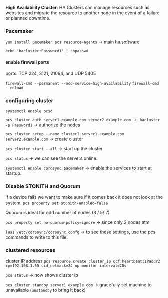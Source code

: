 **High Availability Cluster**: HA Clusters can manage resources such as websites and migrate the resource to another node in the event of a failure or planned downtime.

### Pacemaker 
`yum install pacemaker pcs resource-agents` -> main ha software

`echo 'hacluster:Password1' | chpasswd`

#### enable firewall ports
ports: TCP 224, 3121, 21064, and UDP 5405

`firewall-cmd --permanent --add-service=high-availability`
`firewall-cmd --reload`

### configuring cluster
`systemctl enable pcsd`

`pcs cluster auth server1.example.com server2.example.com -u hacluster -p Password1` -> authorize the nodes

`pcs cluster setup --name cluster1 server1.example.com server2.example.com` -> create cluster

`pcs cluster start --all` -> start up the cluster

`pcs status` -> we can see the servers online.

`systemctl enable corosync pacemaker` -> enable the services to start at startup.

### Disable STONITH and Quorum 
if a device fails we want to make sure if it comes back it does not look at the system.
`pcs property set stonith-enabled=false`

Quorum is ideal for odd number of nodes (3 / 5/ 7)

`pcs property set no-quorum-policy=ignore` -> since only 2 nodes atm

`less /etc/corosync/corosync.confg` -> to see these settings, use the pcs commands to write to this file. 

### clustered resources
cluster IP address
`pcs resource create cluster_ip ocf:heartbeat:IPaddr2 ip=192.168.1.55 cid_netmask=24 op monitor interval=20s`

`pcs status` -> now shows cluster ip

`pcs cluster standby server1.example.com` -> gracefully set machine to unavailable (`unstandby` to bring it back)

